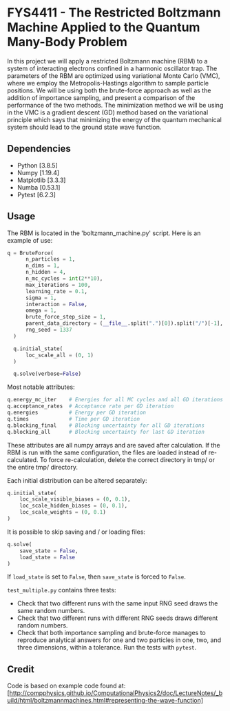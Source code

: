 # FYS4411 - The Restricted Boltzmann Machine Applied to the Quantum Many-Body Problem

In this project we will apply a restricted Boltzmann machine (RBM) to a system of interacting electrons confined in a harmonic oscillator trap. The parameters of the RBM are optimized using variational Monte Carlo (VMC), where we employ the Metropolis-Hastings algorithm to sample particle positions. We will be using both the brute-force approach as well as the addition of importance sampling, and present a comparison of the performance of the two methods. The minimization method we will be using in the VMC is a gradient descent (GD) method based on the variational principle which says that minimizing the energy of the quantum mechanical system should lead to the ground state wave function.

## Dependencies

- Python [3.8.5]
- Numpy [1.19.4]
- Matplotlib [3.3.3]
- Numba [0.53.1]
- Pytest [6.2.3]

## Usage

The RBM is located in the 'boltzmann_machine.py' script. Here is an example of use:

``` python
q = BruteForce(
      n_particles = 1,
      n_dims = 1,
      n_hidden = 4,
      n_mc_cycles = int(2**10),
      max_iterations = 100,
      learning_rate = 0.1,
      sigma = 1,
      interaction = False,
      omega = 1,
      brute_force_step_size = 1,
      parent_data_directory = (__file__.split(".")[0]).split("/")[-1],
      rng_seed = 1337
  )

  q.initial_state(
      loc_scale_all = (0, 1)
  )

  q.solve(verbose=False)

```
Most notable attributes:
``` python
q.energy_mc_iter    # Energies for all MC cycles and all GD iterations
q.acceptance_rates  # Acceptance rate per GD iteration
q.energies          # Energy per GD iteration
q.times             # Time per GD iteration
q.blocking_final    # Blocking uncertainty for all GD iterations
q.blocking_all      # Blocking uncertainty for last GD iteration
```
These attributes are all numpy arrays and are saved after calculation. If the RBM is run with the same configuration, the files are loaded instead of re-calculated. To force re-calculation, delete the correct directory in tmp/ or the entire tmp/ directory.

Each initial distribution can be altered separately:
``` python
q.initial_state(
    loc_scale_visible_biases = (0, 0.1),
    loc_scale_hidden_biases = (0, 0.1),
    loc_scale_weights = (0, 0.1)
)
```

It is possible to skip saving and / or loading files:
``` python
q.solve(
    save_state = False,
    load_state = False
)
```
If ```load_state``` is set to ```False```, then ```save_state``` is forced to ```False```.

```test_multiple.py``` contains three tests:
- Check that two different runs with the same input RNG seed draws the same random numbers.
- Check that two different runs with different RNG seeds draws different random numbers.
- Check that both importance sampling and brute-force manages to reproduce analytical answers for one and two particles in one, two, and three dimensions, within a tolerance.
Run the tests with ```pytest```.

## Credit

Code is based on example code found at: [http://compphysics.github.io/ComputationalPhysics2/doc/LectureNotes/_build/html/boltzmannmachines.html#representing-the-wave-function]
